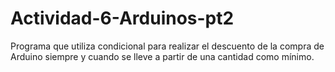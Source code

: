 # Actividad-6-Arduinos-pt2
Programa que utiliza condicional para realizar el descuento de la compra de Arduino siempre y cuando se lleve a partir de una cantidad como mínimo. 
